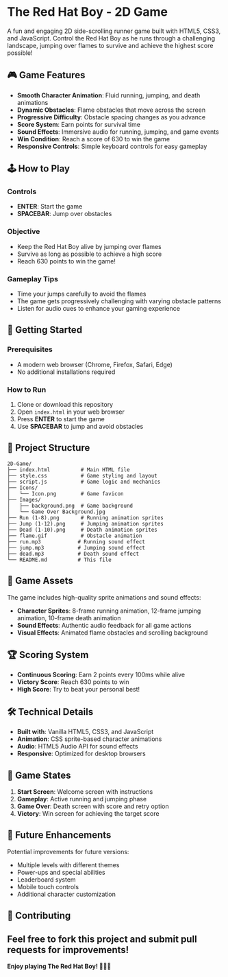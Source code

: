 # The Red Hat Boy - 2D Game

A fun and engaging 2D side-scrolling runner game built with HTML5, CSS3, and JavaScript. Control the Red Hat Boy as he runs through a challenging landscape, jumping over flames to survive and achieve the highest score possible!

## 🎮 Game Features

- **Smooth Character Animation**: Fluid running, jumping, and death animations
- **Dynamic Obstacles**: Flame obstacles that move across the screen
- **Progressive Difficulty**: Obstacle spacing changes as you advance
- **Score System**: Earn points for survival time
- **Sound Effects**: Immersive audio for running, jumping, and game events
- **Win Condition**: Reach a score of 630 to win the game
- **Responsive Controls**: Simple keyboard controls for easy gameplay

## 🕹️ How to Play

### Controls
- **ENTER**: Start the game
- **SPACEBAR**: Jump over obstacles

### Objective
- Keep the Red Hat Boy alive by jumping over flames
- Survive as long as possible to achieve a high score
- Reach 630 points to win the game!

### Gameplay Tips
- Time your jumps carefully to avoid the flames
- The game gets progressively challenging with varying obstacle patterns
- Listen for audio cues to enhance your gaming experience

## 🚀 Getting Started

### Prerequisites
- A modern web browser (Chrome, Firefox, Safari, Edge)
- No additional installations required

### How to Run
1. Clone or download this repository
2. Open `index.html` in your web browser
3. Press **ENTER** to start the game
4. Use **SPACEBAR** to jump and avoid obstacles

## 📁 Project Structure

```
2D-Game/
├── index.html          # Main HTML file
├── style.css           # Game styling and layout
├── script.js           # Game logic and mechanics
├── Icons/
│   └── Icon.png        # Game favicon
├── Images/
│   ├── background.png  # Game background
│   └── Game Over Background.jpg
├── Run (1-8).png       # Running animation sprites
├── Jump (1-12).png     # Jumping animation sprites
├── Dead (1-10).png     # Death animation sprites
├── flame.gif           # Obstacle animation
├── run.mp3            # Running sound effect
├── jump.mp3           # Jumping sound effect
├── dead.mp3           # Death sound effect
└── README.md          # This file
```

## 🎨 Game Assets

The game includes high-quality sprite animations and sound effects:
- **Character Sprites**: 8-frame running animation, 12-frame jumping animation, 10-frame death animation
- **Sound Effects**: Authentic audio feedback for all game actions
- **Visual Effects**: Animated flame obstacles and scrolling background

## 🏆 Scoring System

- **Continuous Scoring**: Earn 2 points every 100ms while alive
- **Victory Score**: Reach 630 points to win
- **High Score**: Try to beat your personal best!

## 🛠️ Technical Details

- **Built with**: Vanilla HTML5, CSS3, and JavaScript
- **Animation**: CSS sprite-based character animations
- **Audio**: HTML5 Audio API for sound effects
- **Responsive**: Optimized for desktop browsers

## 🎯 Game States

1. **Start Screen**: Welcome screen with instructions
2. **Gameplay**: Active running and jumping phase
3. **Game Over**: Death screen with score and retry option
4. **Victory**: Win screen for achieving the target score

## 🔄 Future Enhancements

Potential improvements for future versions:
- Multiple levels with different themes
- Power-ups and special abilities
- Leaderboard system
- Mobile touch controls
- Additional character customization

## 🤝 Contributing

Feel free to fork this project and submit pull requests for improvements!
---

**Enjoy playing The Red Hat Boy! 🏃‍♂️🔥**